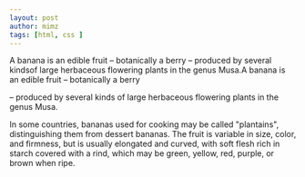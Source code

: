 ```yaml
---
layout: post
author: mimz
tags: [html, css ]
---
```

A banana is an edible fruit – botanically a berry – produced by several kindsof large herbaceous flowering plants in the genus Musa.A banana is an edible fruit – botanically a berry

<!--more-->

 – produced by several kinds
of large herbaceous flowering plants in the genus Musa.

In some countries, bananas used for cooking may be called "plantains",
distinguishing them from dessert bananas. The fruit is variable in size, color,
and firmness, but is usually elongated and curved, with soft flesh rich in
starch covered with a rind, which may be green, yellow, red, purple, or brown
when ripe.

